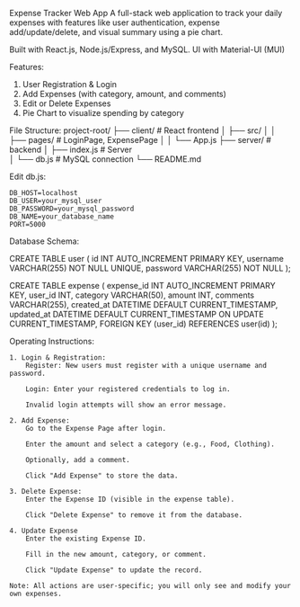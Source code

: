 Expense Tracker Web App
A full-stack web application to track your daily expenses with features like user authentication, expense add/update/delete, and visual summary using a pie chart.

Built with React.js, Node.js/Express, and MySQL.
UI with Material-UI (MUI)

Features:

1. User Registration & Login
2. Add Expenses (with category, amount, and comments)
3. Edit or Delete Expenses
4. Pie Chart to visualize spending by category

File Structure:
    project-root/
    ├── client/              # React frontend
    │   ├── src/
    │   │   ├── pages/       # LoginPage, ExpensePage
    │   │   └── App.js
    ├── server/              # backend
    │   ├── index.js         # Server   
    │ 
    └── db.js                # MySQL connection
    └── README.md

Edit db.js:

    DB_HOST=localhost
    DB_USER=your_mysql_user
    DB_PASSWORD=your_mysql_password
    DB_NAME=your_database_name
    PORT=5000


Database Schema:

CREATE TABLE user (
    id INT AUTO_INCREMENT PRIMARY KEY,
    username VARCHAR(255) NOT NULL UNIQUE,
    password VARCHAR(255) NOT NULL
);

CREATE TABLE expense (
    expense_id INT AUTO_INCREMENT PRIMARY KEY,
    user_id INT,
    category VARCHAR(50),
    amount INT,
    comments VARCHAR(255),
    created_at DATETIME DEFAULT CURRENT_TIMESTAMP,
    updated_at DATETIME DEFAULT CURRENT_TIMESTAMP ON UPDATE CURRENT_TIMESTAMP,
    FOREIGN KEY (user_id) REFERENCES user(id)
);

Operating Instructions:

    1. Login & Registration:
        Register: New users must register with a unique username and password.

        Login: Enter your registered credentials to log in.

        Invalid login attempts will show an error message.

    2. Add Expense:
        Go to the Expense Page after login.

        Enter the amount and select a category (e.g., Food, Clothing).

        Optionally, add a comment.

        Click "Add Expense" to store the data.

    3. Delete Expense:
        Enter the Expense ID (visible in the expense table).

        Click "Delete Expense" to remove it from the database.

    4. Update Expense
        Enter the existing Expense ID.

        Fill in the new amount, category, or comment.

        Click "Update Expense" to update the record.

    Note: All actions are user-specific; you will only see and modify your own expenses.
